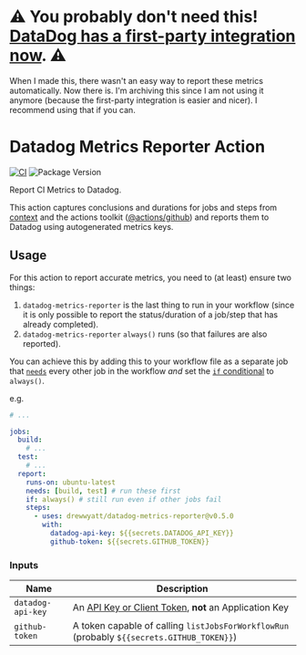 # ⚠️ You probably don't need this! [DataDog has a first-party integration now](https://www.datadoghq.com/blog/datadog-github-actions-ci-visibility/). ⚠️

When I made this, there wasn't an easy way to report these metrics automatically. Now there is. I'm archiving this since I am not using it anymore (because the first-party integration is easier and nicer). I recommend using that if you can.

# Datadog Metrics Reporter Action

[![CI](https://github.com/drewwyatt/datadog-metrics-reporter/actions/workflows/ci.yml/badge.svg)](https://github.com/drewwyatt/datadog-metrics-reporter/actions/workflows/ci.yml) ![Package Version](https://img.shields.io/github/package-json/v/drewwyatt/datadog-metrics-reporter)

Report CI Metrics to Datadog.

This action captures conclusions and durations for jobs and steps from [context](https://docs.github.com/en/actions/reference/context-and-expression-syntax-for-github-actions#job-context) and the actions toolkit ([@actions/github](https://github.com/actions/toolkit/tree/main/packages/github)) and reports them to Datadog using autogenerated metrics keys.

## Usage

For this action to report accurate metrics, you need to (at least) ensure two things:

1. `datadog-metrics-reporter` is the last thing to run in your workflow (since it is only possible to report the status/duration of a job/step that has already completed).
2. `datadog-metrics-reporter` `always()` runs (so that failures are also reported).

You can achieve this by adding this to your workflow file as a separate job that [`needs`](https://docs.github.com/en/actions/reference/workflow-syntax-for-github-actions#jobsjob_idneeds) every other job in the workflow _and_ set the [`if` conditional](https://docs.github.com/en/actions/reference/workflow-syntax-for-github-actions#jobsjob_idif) to `always()`.

e.g.

```yml
# ...

jobs:
  build:
    # ...
  test:
    # ...
  report:
    runs-on: ubuntu-latest
    needs: [build, test] # run these first
    if: always() # still run even if other jobs fail
    steps:
      - uses: drewwyatt/datadog-metrics-reporter@v0.5.0
        with:
          datadog-api-key: ${{secrets.DATADOG_API_KEY}}
          github-token: ${{secrets.GITHUB_TOKEN}}
```

### Inputs

| Name              | Description                                                                                                                         |
| ----------------- | ----------------------------------------------------------------------------------------------------------------------------------- |
| `datadog-api-key` | An [API Key or Client Token](https://docs.datadoghq.com/account_management/api-app-keys/#client-tokens), **not** an Application Key |
| `github-token`    | A token capable of calling `listJobsForWorkflowRun` (probably `${{secrets.GITHUB_TOKEN}}`)                                          |
